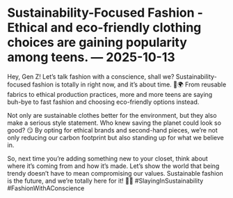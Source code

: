 # Sustainability-Focused Fashion - Ethical and eco-friendly clothing choices are gaining popularity among teens. — 2025-10-13

Hey, Gen Z! Let’s talk fashion with a conscience, shall we? Sustainability-focused fashion is totally in right now, and it’s about time. 🌿🌍 From reusable fabrics to ethical production practices, more and more teens are saying buh-bye to fast fashion and choosing eco-friendly options instead.

Not only are sustainable clothes better for the environment, but they also make a serious style statement. Who knew saving the planet could look so good? 😏 By opting for ethical brands and second-hand pieces, we’re not only reducing our carbon footprint but also standing up for what we believe in.

So, next time you’re adding something new to your closet, think about where it’s coming from and how it’s made. Let’s show the world that being trendy doesn’t have to mean compromising our values. Sustainable fashion is the future, and we’re totally here for it! 🌿💃 #SlayingInSustainability #FashionWithAConscience